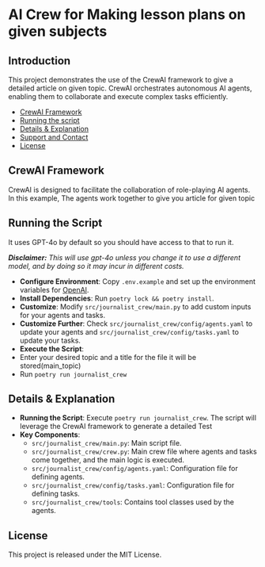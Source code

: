 # AI Crew for Making lesson plans on given subjects
## Introduction
This project demonstrates the use of the CrewAI framework to give a detailed article on given topic. CrewAI orchestrates autonomous AI agents, enabling them to collaborate and execute complex tasks efficiently.


- [CrewAI Framework](#crewai-framework)
- [Running the script](#running-the-script)
- [Details & Explanation](#details--explanation)
- [Support and Contact](#support-and-contact)
- [License](#license)

## CrewAI Framework
CrewAI is designed to facilitate the collaboration of role-playing AI agents. In this example, The agents work together to give you article for given topic


## Running the Script
It uses GPT-4o by default so you should have access to that to run it.

***Disclaimer:** This will use gpt-4o unless you change it to use a different model, and by doing so it may incur in different costs.*

- **Configure Environment**: Copy `.env.example` and set up the environment variables for [OpenAI](https://platform.openai.com/api-keys).
- **Install Dependencies**: Run `poetry lock && poetry install`.
- **Customize**: Modify `src/journalist_crew/main.py` to add custom inputs for your agents and tasks.
- **Customize Further**: Check `src/journalist_crew/config/agents.yaml` to update your agents and `src/journalist_crew/config/tasks.yaml` to update your tasks.
- **Execute the Script**:
- Enter your desired topic and a title for the file it will be stored(main_topic)
- Run `poetry run journalist_crew` 

## Details & Explanation
- **Running the Script**: Execute `poetry run journalist_crew`. The script will leverage the CrewAI framework to generate a detailed Test
- **Key Components**:
  - `src/journalist_crew/main.py`: Main script file.
  - `src/journalist_crew/crew.py`: Main crew file where agents and tasks come together, and the main logic is executed.
  - `src/journalist_crew/config/agents.yaml`: Configuration file for defining agents.
  - `src/journalist_crew/config/tasks.yaml`: Configuration file for defining tasks.
  - `src/journalist_crew/tools`: Contains tool classes used by the agents.

## License
This project is released under the MIT License.
